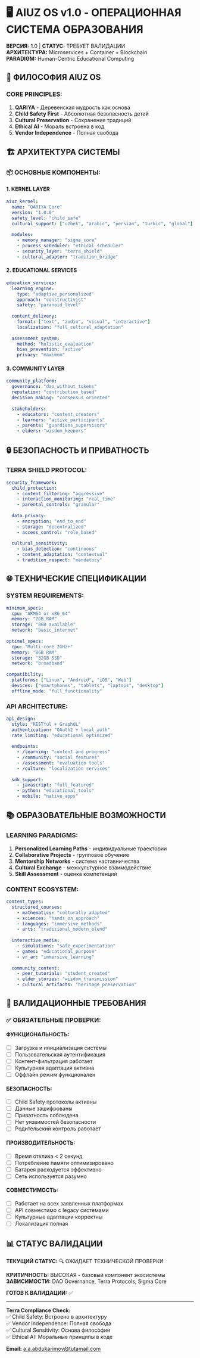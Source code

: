 # 🖥️ AIUZ OS v1.0 - ОПЕРАЦИОННАЯ СИСТЕМА ОБРАЗОВАНИЯ

**ВЕРСИЯ:** 1.0 | **СТАТУС:** ТРЕБУЕТ ВАЛИДАЦИИ\
**АРХИТЕКТУРА:** Microservices + Container + Blockchain\
**PARADIGM:** Human-Centric Educational Computing

## 🧠 ФИЛОСОФИЯ AIUZ OS

### CORE PRINCIPLES:

1. **QARIYA** - Деревенская мудрость как основа
2. **Child Safety First** - Абсолютная безопасность детей
3. **Cultural Preservation** - Сохранение традиций
4. **Ethical AI** - Мораль встроена в код
5. **Vendor Independence** - Полная свобода

## 🏗️ АРХИТЕКТУРА СИСТЕМЫ

### 📦 ОСНОВНЫЕ КОМПОНЕНТЫ:

#### 1. KERNEL LAYER

```yaml
aiuz_kernel:
  name: "QARIYA Core"
  version: "1.0.0"
  safety_level: "child_safe"
  cultural_support: ["uzbek", "arabic", "persian", "turkic", "global"]
  
  modules:
    - memory_manager: "sigma_core"
    - process_scheduler: "ethical_scheduler"
    - security_layer: "terra_shield"
    - cultural_adapter: "tradition_bridge"
```

#### 2. EDUCATIONAL SERVICES

```yaml
education_services:
  learning_engine:
    type: "adaptive_personalized"
    approach: "constructivist"
    safety: "paranoid_level"
    
  content_delivery:
    format: ["text", "audio", "visual", "interactive"]
    localization: "full_cultural_adaptation"
    
  assessment_system:
    method: "holistic_evaluation"
    bias_prevention: "active"
    privacy: "maximum"
```

#### 3. COMMUNITY LAYER

```yaml
community_platform:
  governance: "dao_without_tokens"
  reputation: "contribution_based"
  decision_making: "consensus_oriented"
  
  stakeholders:
    - educators: "content_creators"
    - learners: "active_participants"
    - parents: "guardians_supervisors"
    - elders: "wisdom_keepers"
```

## 🔒 БЕЗОПАСНОСТЬ И ПРИВАТНОСТЬ

### TERRA SHIELD PROTOCOL:

```yaml
security_framework:
  child_protection:
    - content_filtering: "aggressive"
    - interaction_monitoring: "real_time"
    - parental_controls: "granular"
    
  data_privacy:
    - encryption: "end_to_end"
    - storage: "decentralized"
    - access_control: "role_based"
    
  cultural_sensitivity:
    - bias_detection: "continuous"
    - content_adaptation: "contextual"
    - tradition_respect: "mandatory"
```

## 🌐 ТЕХНИЧЕСКИЕ СПЕЦИФИКАЦИИ

### SYSTEM REQUIREMENTS:

```yaml
minimum_specs:
  cpu: "ARM64 or x86_64"
  memory: "2GB RAM"
  storage: "8GB available"
  network: "basic_internet"
  
optimal_specs:
  cpu: "Multi-core 2GHz+"
  memory: "8GB RAM"
  storage: "32GB SSD"
  network: "broadband"
  
compatibility:
  platforms: ["Linux", "Android", "iOS", "Web"]
  devices: ["smartphones", "tablets", "laptops", "desktop"]
  offline_mode: "full_functionality"
```

### API ARCHITECTURE:

```yaml
api_design:
  style: "RESTful + GraphQL"
  authentication: "OAuth2 + local_auth"
  rate_limiting: "educational_optimized"
  
  endpoints:
    - /learning: "content and progress"
    - /community: "social features"
    - /assessment: "evaluation tools"
    - /culture: "localization services"
    
  sdk_support:
    - javascript: "full_featured"
    - python: "educational_tools"
    - mobile: "native_apps"
```

## 📚 ОБРАЗОВАТЕЛЬНЫЕ ВОЗМОЖНОСТИ

### LEARNING PARADIGMS:

1. **Personalized Learning Paths** - индивидуальные траектории
2. **Collaborative Projects** - групповое обучение
3. **Mentorship Networks** - система наставничества
4. **Cultural Exchange** - межкультурное взаимодействие
5. **Skill Assessment** - оценка компетенций

### CONTENT ECOSYSTEM:

```yaml
content_types:
  structured_courses:
    - mathematics: "culturally_adapted"
    - sciences: "hands_on_approach"
    - languages: "immersive_methods"
    - arts: "traditional_modern_blend"
    
  interactive_media:
    - simulations: "safe_experimentation"
    - games: "educational_purpose"
    - vr_ar: "immersive_learning"
    
  community_content:
    - peer_tutorials: "student_created"
    - elder_stories: "wisdom_transmission"
    - cultural_artifacts: "heritage_preservation"
```

## 🔧 ВАЛИДАЦИОННЫЕ ТРЕБОВАНИЯ

### ✅ ОБЯЗАТЕЛЬНЫЕ ПРОВЕРКИ:

#### ФУНКЦИОНАЛЬНОСТЬ:
* [ ] Загрузка и инициализация системы
* [ ] Пользовательская аутентификация
* [ ] Контент-фильтрация работает
* [ ] Культурная адаптация активна
* [ ] Оффлайн режим функционален

#### БЕЗОПАСНОСТЬ:
* [ ] Child Safety протоколы активны
* [ ] Данные зашифрованы
* [ ] Приватность соблюдена
* [ ] Нет уязвимостей безопасности
* [ ] Родительский контроль работает

#### ПРОИЗВОДИТЕЛЬНОСТЬ:
* [ ] Время отклика < 2 секунд
* [ ] Потребление памяти оптимизировано
* [ ] Батарея расходуется эффективно
* [ ] Сеть используется разумно

#### СОВМЕСТИМОСТЬ:
* [ ] Работает на всех заявленных платформах
* [ ] API совместимо с legacy системами
* [ ] Культурные адаптации корректны
* [ ] Локализация полная

## 📊 СТАТУС ВАЛИДАЦИИ

**ТЕКУЩИЙ СТАТУС:** 🔍 ОЖИДАЕТ ТЕХНИЧЕСКОЙ ПРОВЕРКИ

**КРИТИЧНОСТЬ:** ВЫСОКАЯ - базовый компонент экосистемы\
**ЗАВИСИМОСТИ:** DAO Governance, Terra Protocols, Sigma Core

**ГОТОВ К ВАЛИДАЦИИ:** ✅

***

**Terra Compliance Check:**\
✅ Child Safety: Встроено в архитектуру\
✅ Vendor Independence: Полная свобода\
✅ Cultural Sensitivity: Основа философии\
✅ Ethical AI: Моральные принципы в коде

**Email:** <a.a.abdukarimov@tutamail.com>
